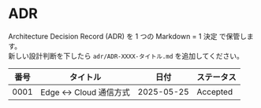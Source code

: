 # ADR

Architecture Decision Record (ADR) を 1 つの Markdown = 1 決定 で保管します。  
新しい設計判断を下したら `adr/ADR-XXXX-タイトル.md` を追加してください。

| 番号 | タイトル | 日付 | ステータス |
|------|----------|------|------------|
| 0001 | Edge ↔ Cloud 通信方式 | 2025-05-25 | Accepted |

<!-- 新しい ADR を追加したらここに行を増やす -->
